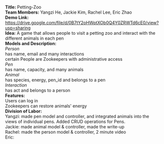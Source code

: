 **Title:** Petting-Zoo  <br />
**Team Members:** Yangzi He, Jackie Kim, Rachel Lee, Eric Zhao  <br />
**Demo Link:** https://drive.google.com/file/d/0B7tY2oHWptXOb0Q4Y0ZRWTd6cE0/view?usp=sharing   <br />
**Idea:** A game that allows people to visit a petting zoo and interact with the different animals in each pen  <br />
**Models and Description:**  <br />
*Person* <br />
has name, email and many interactions <br />
certain People are Zookeepers with administrative access <br />
*Pen*   <br />
has name, capacity, and many animals   <br />
*Animal*   <br />
has species, energy, pen_id and belongs to a pen <br />
*Interaction*  <br />
has act and belongs to a person  <br />
**Features:**  <br />
Users can log in    <br />
Zookeepers can restore animals' energy   <br />
**Division of Labor:**   <br />
Yangzi:  made pen model and controller, and integrated animals into the views of individual pens. Added CRUD operations for Pens.<br />
Jackie: made animal model & controller, made the write-up  <br />
Rachel:  made the person model & controller, 2 minute video<br />
Eric:  <br />

